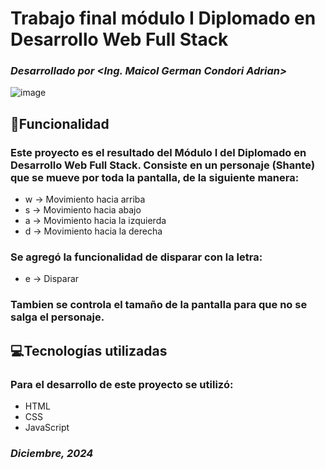 # Trabajo final módulo I Diplomado en Desarrollo Web Full Stack
### _Desarrollado por <Ing. Maicol German Condori Adrian>_
![image](https://github.com/user-attachments/assets/51a6edd0-3a74-477c-9bb6-f1cd69dd540b)
## 🔨Funcionalidad
### Este proyecto es el resultado del Módulo I del Diplomado en Desarrollo Web Full Stack. Consiste en un personaje (Shante) que se mueve por toda la pantalla, de la siguiente manera:
- w -> Movimiento hacia arriba
- s -> Movimiento hacia abajo
- a -> Movimiento hacia la izquierda
- d -> Movimiento hacia la derecha
### Se agregó la funcionalidad de disparar con la letra:
- e -> Disparar
### Tambien se controla el tamaño de la pantalla para que no se salga el personaje.
## 💻Tecnologías utilizadas
### Para el desarrollo de este proyecto se utilizó:
- HTML
- CSS
- JavaScript
### _Diciembre, 2024_

